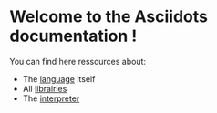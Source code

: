 # Welcome to the Asciidots documentation !

You can find here ressources about:
- The [language](language.md) itself
- All [librairies](libs/index.md)
- The [interpreter](interpreter.md)
